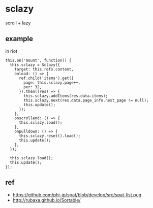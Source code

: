 # sclazy
scroll + lazy

## example

in riot

```
this.on('mount', function() {
  this.sclazy = Sclazy({
    target: this.refs.content,
    onload: () => {
      ref.child('items').get({
        page: this.sclazy.page++,
        per: 32,
      }).then((res) => {
        this.sclazy.addItems(res.data.items);
        this.sclazy.next(res.data.page_info.next_page != null);
        this.update();
      });
    },
    onscrollend: () => {
      this.sclazy.load();
    },
    onpulldown: () => {
      this.sclazy.reset().load();
      this.update();
    },
  });

  this.sclazy.load();
  this.update();
});
```

## ref

- https://github.com/phi-jp/spat/blob/develop/src/spat-list.pug
- http://rubaxa.github.io/Sortable/